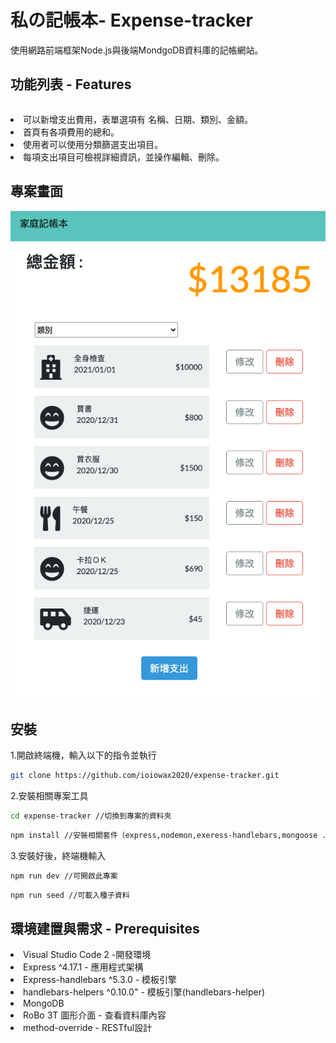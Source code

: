 <h1>私の記帳本- Expense-tracker</h1>

<span>使用網路前端框架Node.js與後端MondgoDB資料庫的記帳網站。</span>

<h2>功能列表 - Features</h2>

```bash

```
<li>可以新增支出費用，表單選項有 名稱、日期、類別、金額。</li>
<li>首頁有各項費用的總和。</li>
<li>使用者可以使用分類篩選支出項目。</li>
<li>每項支出項目可檢視詳細資訊，並操作編輯、刪除。</li>

<h2>專案畫面</h2>

![image](https://raw.githubusercontent.com/ioiowax2020/expense-tracker/master/public/stylesheets/expense-tracker.png)

<h2>安裝</h2>
<span>1.開啟終端機，輸入以下的指令並執行</span>

```bash
git clone https://github.com/ioiowax2020/expense-tracker.git
```

<span>2.安裝相關專案工具</span>
```bash
cd expense-tracker //切換到專案的資料夾
```
```bash
npm install //安裝相關套件（express,nodemon,exeress-handlebars,mongoose ....)
```

<span>3.安裝好後，終端機輸入</span>
```bash
npm run dev //可開啟此專案
```
```bash
npm run seed //可載入種子資料
```

<h2>環境建置與需求 - Prerequisites</h2>

<li>Visual Studio Code 2 -開發環境</li>
<li>Express ^4.17.1 - 應用程式架構</li>
<li>Express-handlebars ^5.3.0 - 模板引擎</li>
<li>handlebars-helpers ^0.10.0" - 模板引擎(handlebars-helper)</li>
<li>MongoDB </li>
<li>RoBo 3T 圖形介面 - 查看資料庫內容</li>
<li>method-override - RESTful設計</li>


